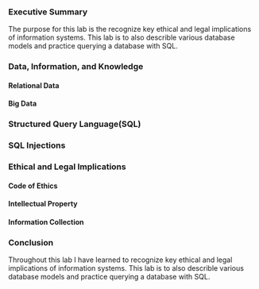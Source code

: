 ### Executive Summary
The purpose for this lab is the recognize key ethical and legal implications of information systems. This lab is to also describle various database models and practice querying a database with SQL. 

### Data, Information, and Knowledge

#### Relational Data

#### Big Data

### Structured Query Language(SQL)

### SQL Injections

### Ethical and Legal Implications

#### Code of Ethics 

#### Intellectual Property

#### Information Collection

### Conclusion
Throughout this lab I have learned to recognize key ethical and legal implications of information systems. This lab is to also describle various database models and practice querying a database with SQL. 
